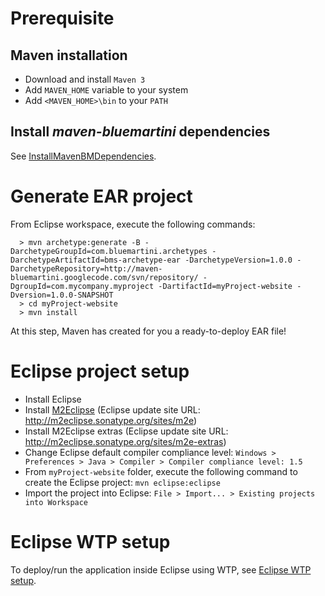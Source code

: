 # Prerequisite #

## Maven installation ##
  * Download and install `Maven 3`
  * Add `MAVEN_HOME` variable to your system
  * Add `<MAVEN_HOME>\bin` to your `PATH`

## Install _maven-bluemartini_ dependencies ##

See [InstallMavenBMDependencies](InstallMavenBMDependencies.md).

# Generate EAR project #

From Eclipse workspace, execute the following commands:
```
  > mvn archetype:generate -B -DarchetypeGroupId=com.bluemartini.archetypes -DarchetypeArtifactId=bms-archetype-ear -DarchetypeVersion=1.0.0 -DarchetypeRepository=http://maven-bluemartini.googlecode.com/svn/repository/ -DgroupId=com.mycompany.myproject -DartifactId=myProject-website -Dversion=1.0.0-SNAPSHOT
  > cd myProject-website
  > mvn install
```

At this step, Maven has created for you a ready-to-deploy EAR file!

# Eclipse project setup #

  * Install Eclipse
  * Install [M2Eclipse](http://m2eclipse.sonatype.org) (Eclipse update site URL: http://m2eclipse.sonatype.org/sites/m2e)
  * Install M2Eclipse extras (Eclipse update site URL: http://m2eclipse.sonatype.org/sites/m2e-extras)
  * Change Eclipse default compiler compliance level: `Windows > Preferences > Java > Compiler > Compiler compliance level: 1.5`
  * From `myProject-website` folder, execute the following command to create the Eclipse project: `mvn eclipse:eclipse`
  * Import the project into Eclipse: `File > Import... > Existing projects into Workspace`

# Eclipse WTP setup #

To deploy/run the application inside Eclipse using WTP, see [Eclipse WTP setup](EclipseWTPSetup.md).